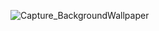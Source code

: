 ![Capture_BackgroundWallpaper](https://user-images.githubusercontent.com/54750557/182696850-1b2b9998-072d-4eb5-a506-0b8ea414ab51.PNG)
